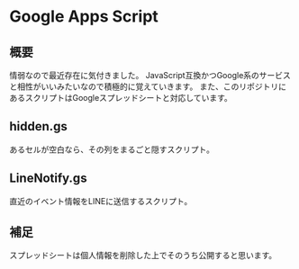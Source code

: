 # Google Apps Script

## 概要
情弱なので最近存在に気付きました。
JavaScript互換かつGoogle系のサービスと相性がいいみたいなので積極的に覚えていきます。
また、このリポジトリにあるスクリプトはGoogleスプレッドシートと対応しています。

## hidden.gs
あるセルが空白なら、その列をまるごと隠すスクリプト。

## LineNotify.gs
直近のイベント情報をLINEに送信するスクリプト。

## 補足
スプレッドシートは個人情報を削除した上でそのうち公開すると思います。
